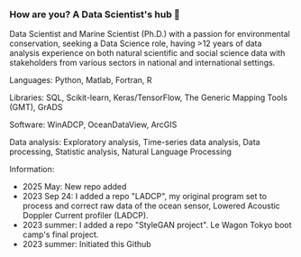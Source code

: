 ### How are you? A Data Scientist's hub 🌱

Data  Scientist  and  Marine  Scientist (Ph.D.)  with a passion for environmental conservation, seeking a Data Science role, having >12 years of data analysis experience on both natural scientific and social science data with stakeholders from various sectors in national and international settings. 

Languages: Python, Matlab, Fortran, R   

Libraries: SQL, Scikit-learn, Keras/TensorFlow, The Generic Mapping Tools (GMT), GrADS

Software: WinADCP, OceanDataView, ArcGIS

Data analysis: Exploratory analysis, Time-series data analysis, Data processing, Statistic analysis, Natural Language Processing  

Information:
- 2025 May: New repo added
- 2023 Sep 24: I added a repo "LADCP", my original program set to process and correct raw data of the ocean sensor, Lowered Acoustic Doppler Current profiler (LADCP).
- 2023 summer: I added a repo "StyleGAN project". Le Wagon Tokyo boot camp's final project.
- 2023 summer: Initiated this Github



<!--
**kanakomaki/kanakomaki** is a ✨ _special_ ✨ repository because its `README.md` (this file) appears on your GitHub profile.

Here are some ideas to get you started:

- 🔭 I’m currently working on ...
- 🌱 I’m currently learning ...
- 👯 I’m looking to collaborate on ...
- 🤔 I’m looking for help with ...
- 💬 Ask me about ...
- 📫 How to reach me: ...
- 😄 Pronouns: ...
- ⚡ Fun fact: ...
-->
